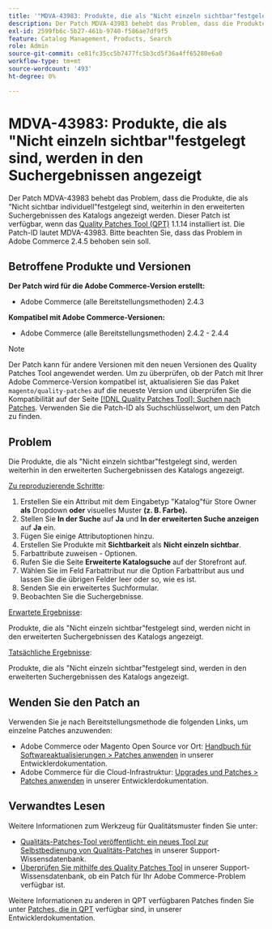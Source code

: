```yaml
---
title: '"MDVA-43983: Produkte, die als "Nicht einzeln sichtbar"festgelegt sind, werden in den Suchergebnissen angezeigt."'
description: Der Patch MDVA-43983 behebt das Problem, dass die Produkte, die als "Nicht sichtbar individuell"festgelegt sind, weiterhin in den erweiterten Suchergebnissen des Katalogs angezeigt werden. Dieser Patch ist verfügbar, wenn das [Quality Patches Tool (QPT)](/help/announcements/adobe-commerce-announcements/magento-quality-patches-released-new-tool-to-self-serve-quality-patches.md) 1.1.14 installiert ist. Die Patch-ID lautet MDVA-43983. Bitte beachten Sie, dass das Problem in Adobe Commerce 2.4.5 behoben sein soll.
exl-id: 2599fb6c-5b27-461b-9740-f586ae7df9f5
feature: Catalog Management, Products, Search
role: Admin
source-git-commit: ce81fc35cc5b7477fc5b3cd5f36a4ff65280e6a0
workflow-type: tm+mt
source-wordcount: '493'
ht-degree: 0%

---
```


# MDVA-43983: Produkte, die als &quot;Nicht einzeln sichtbar&quot;festgelegt sind, werden in den Suchergebnissen angezeigt

Der Patch MDVA-43983 behebt das Problem, dass die Produkte, die als &quot;Nicht sichtbar individuell&quot;festgelegt sind, weiterhin in den erweiterten Suchergebnissen des Katalogs angezeigt werden. Dieser Patch ist verfügbar, wenn das [Quality Patches Tool (QPT)](/help/announcements/adobe-commerce-announcements/magento-quality-patches-released-new-tool-to-self-serve-quality-patches.md) 1.1.14 installiert ist. Die Patch-ID lautet MDVA-43983. Bitte beachten Sie, dass das Problem in Adobe Commerce 2.4.5 behoben sein soll.

## Betroffene Produkte und Versionen

**Der Patch wird für die Adobe Commerce-Version erstellt:**

* Adobe Commerce (alle Bereitstellungsmethoden) 2.4.3

**Kompatibel mit Adobe Commerce-Versionen:**

* Adobe Commerce (alle Bereitstellungsmethoden) 2.4.2 - 2.4.4

>[!NOTE]
>
>Der Patch kann für andere Versionen mit den neuen Versionen des Quality Patches Tool angewendet werden. Um zu überprüfen, ob der Patch mit Ihrer Adobe Commerce-Version kompatibel ist, aktualisieren Sie das Paket `magento/quality-patches` auf die neueste Version und überprüfen Sie die Kompatibilität auf der Seite [[!DNL Quality Patches Tool]: Suchen nach Patches](https://devdocs.magento.com/quality-patches/tool.html#patch-grid). Verwenden Sie die Patch-ID als Suchschlüsselwort, um den Patch zu finden.

## Problem

Die Produkte, die als &quot;Nicht einzeln sichtbar&quot;festgelegt sind, werden weiterhin in den erweiterten Suchergebnissen des Katalogs angezeigt.

<u>Zu reproduzierende Schritte</u>:

1. Erstellen Sie ein Attribut mit dem Eingabetyp &quot;Katalog&quot;für Store Owner **als** Dropdown **oder** visuelles Muster **(z. B. Farbe).**
1. Stellen Sie **In der Suche** auf **Ja** und **In der erweiterten Suche anzeigen** auf **Ja** ein.
1. Fügen Sie einige Attributoptionen hinzu.
1. Erstellen Sie Produkte mit **Sichtbarkeit** als **Nicht einzeln sichtbar**.
1. Farbattribute zuweisen - Optionen.
1. Rufen Sie die Seite **Erweiterte Katalogsuche** auf der Storefront auf.
1. Wählen Sie im Feld Farbattribut nur die Option Farbattribut aus und lassen Sie die übrigen Felder leer oder so, wie es ist.
1. Senden Sie ein erweitertes Suchformular.
1. Beobachten Sie die Suchergebnisse.

<u>Erwartete Ergebnisse</u>:

Produkte, die als &quot;Nicht einzeln sichtbar&quot;festgelegt sind, werden nicht in den erweiterten Suchergebnissen des Katalogs angezeigt.

<u>Tatsächliche Ergebnisse</u>:

Produkte, die als &quot;Nicht einzeln sichtbar&quot;festgelegt sind, werden in den erweiterten Suchergebnissen des Katalogs angezeigt.

## Wenden Sie den Patch an

Verwenden Sie je nach Bereitstellungsmethode die folgenden Links, um einzelne Patches anzuwenden:

* Adobe Commerce oder Magento Open Source vor Ort: [Handbuch für Softwareaktualisierungen > Patches anwenden](https://devdocs.magento.com/guides/v2.4/comp-mgr/patching/mqp.html) in unserer Entwicklerdokumentation.
* Adobe Commerce für die Cloud-Infrastruktur: [Upgrades und Patches > Patches anwenden](https://devdocs.magento.com/cloud/project/project-patch.html) in unserer Entwicklerdokumentation.

## Verwandtes Lesen

Weitere Informationen zum Werkzeug für Qualitätsmuster finden Sie unter:

* [Qualitäts-Patches-Tool veröffentlicht: ein neues Tool zur Selbstbedienung von Qualitäts-Patches](/help/announcements/adobe-commerce-announcements/magento-quality-patches-released-new-tool-to-self-serve-quality-patches.md) in unserer Support-Wissensdatenbank.
* [Überprüfen Sie mithilfe des Quality Patches Tool](/help/support-tools/patches-available-in-qpt-tool/check-patch-for-magento-issue-with-magento-quality-patches.md) in unserer Support-Wissensdatenbank, ob ein Patch für Ihr Adobe Commerce-Problem verfügbar ist.

Weitere Informationen zu anderen in QPT verfügbaren Patches finden Sie unter [Patches, die in QPT](https://devdocs.magento.com/quality-patches/tool.html#patch-grid) verfügbar sind, in unserer Entwicklerdokumentation.
